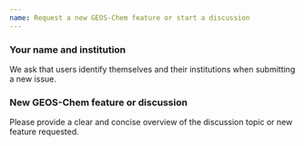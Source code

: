 ```yaml
---
name: Request a new GEOS-Chem feature or start a discussion
---
```


<!--- Before submitting an issue please see:

- [Contributing guidelines](https://geos-chem.readthedocs.io/en/stable/reference/CONTRIBUTING.html)

--->

### Your name and institution

We ask that users identify themselves and their institutions when submitting a new issue.

### New GEOS-Chem feature or discussion

Please provide a clear and concise overview of the discussion topic or new feature requested.
